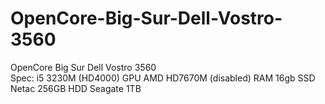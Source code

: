 # OpenCore-Big-Sur-Dell-Vostro-3560
OpenCore Big Sur Dell Vostro 3560<br>
Spec:
i5 3230M (HD4000)
GPU AMD HD7670M (disabled)
RAM 16gb
SSD Netac 256GB
HDD Seagate 1TB
